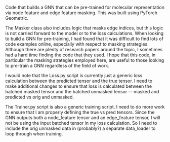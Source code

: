 Code that builds a GNN that can be pre-trained for molecular representation via node feature and edge feature masking. This was built using PyTorch Geometric.

The Masker class also includes logic that masks edge indices, but this logic is not carried forward to the model or to the loss calculations. When looking to build a GNN for pre-training, I had found that it was difficult to find lots of code examples online, especially with respect to masking strategies. Although there are plenty of research papers around the topic, I sometimes had a hard time finding the code that they used. I hope that this code, in particular the masking strategies employed here, are useful to those looking to pre-train a GNN regardless of the field of work. 

I would note that the Loss.py script is currently just a generic loss calculation between the predicted tensor and the true tensor. I need to make additional changes to ensure that loss is calculated between the batched masked tensor and the batched unmasked tensor -- masked and predicted vs orig and unmasked. 

The Trainer.py script is also a generic training script. I need to do more work to ensure that I am properly defining the true vs pred tensors. Since the GNN outputs both a node_feature tensor and an edge_feature tensor, I will not be using the input batched tensor in my loss calculation. So I need to include the orig unmasked data in (probably?) a separate data_loader to loop through when training. 
